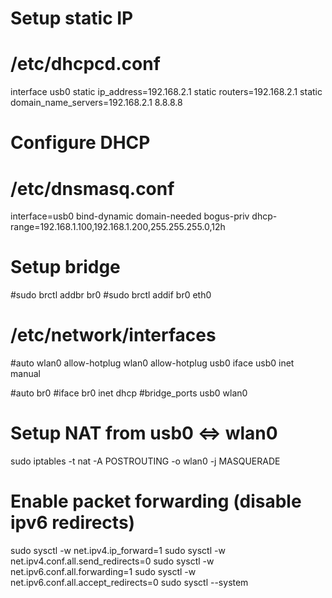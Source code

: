 # Setup static IP
# /etc/dhcpcd.conf
interface usb0
static ip_address=192.168.2.1
static routers=192.168.2.1
static domain_name_servers=192.168.2.1 8.8.8.8

# Configure DHCP
# /etc/dnsmasq.conf
interface=usb0
bind-dynamic
domain-needed
bogus-priv
dhcp-range=192.168.1.100,192.168.1.200,255.255.255.0,12h

# Setup bridge
#sudo brctl addbr br0
#sudo brctl addif br0 eth0

# /etc/network/interfaces
#auto wlan0
allow-hotplug wlan0
allow-hotplug usb0
iface usb0 inet manual

#auto br0
#iface br0 inet dhcp
#bridge_ports usb0 wlan0

# Setup NAT from usb0 <=> wlan0
sudo iptables -t nat -A POSTROUTING -o wlan0 -j MASQUERADE
# Enable packet forwarding (disable ipv6 redirects)
sudo sysctl -w net.ipv4.ip_forward=1
sudo sysctl -w net.ipv4.conf.all.send_redirects=0
sudo sysctl -w net.ipv6.conf.all.forwarding=1
sudo sysctl -w net.ipv6.conf.all.accept_redirects=0
sudo sysctl --system
